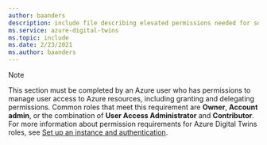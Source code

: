 ```yaml
---
author: baanders
description: include file describing elevated permissions needed for some management steps
ms.service: azure-digital-twins
ms.topic: include
ms.date: 2/23/2021
ms.author: baanders
---
```


>[!NOTE]
> This section must be completed by an Azure user who has permissions to manage user access to Azure resources, including granting and delegating permissions. Common roles that meet this requirement are **Owner**, **Account admin**, or the combination of **User Access Administrator** and **Contributor**. For more information about permission requirements for Azure Digital Twins roles, see [Set up an instance and authentication](../articles/digital-twins/how-to-set-up-instance-portal.md#prerequisites-permission-requirements).
